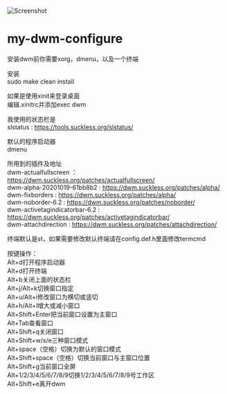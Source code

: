 ![Screenshot](https://user-images.githubusercontent.com/76856769/124358355-7eefb600-dc52-11eb-8546-0c1109783bc6.png)
# my-dwm-configure                                                                                                       
安装dwm前你需要xorg，dmenu，以及一个终端                                                                                     
                                                                                                                         
安装                                                                                                                     
sudo make clean install                                                                                                 
                                                                                                                         
如果是使用xinit来登录桌面                                                                                                   
编辑.xinitrc并添加exec dwm                                                                                                 
                                                                                                                         
我使用的状态栏是                                                                                                           
slstatus : https://tools.suckless.org/slstatus/                                                                     
                                                                                                                         
默认的程序启动器                                                                                                           
dmenu                                                                                                                   
                                                                                                                         
所用到的插件及地址                                                                                                         
dwm-actualfullscreen ： https://dwm.suckless.org/patches/actualfullscreen/                                               
dwm-alpha-20201019-61bb8b2 : https://dwm.suckless.org/patches/alpha/                                                     
dwm-fixborders : https://dwm.suckless.org/patches/alpha/                                                                 
dwm-noborder-6.2 : https://dwm.suckless.org/patches/noborder/                                                           
dwm-activetagindicatorbar-6.2 : https://dwm.suckless.org/patches/activetagindicatorbar/                                 
dwm-attachdirection : https://dwm.suckless.org/patches/attachdirection/                                                 
                                                                                                                         
终端默认是st，如果需要修改默认终端请在config.def.h里面修改termcmd                                                               
                                                                                                                         
按键操作：                                                                                                                 
Alt+d打开程序启动器                                                                                                        
Alt+d打开终端                                                                                                             
Alt+b关闭上面的状态栏                                                                                                       
Alt+j/Alt+k切换窗口指定                                                                                                   
Alt+u/Alt+i修改窗口为横切或竖切                                                                                             
Alt+h/Alt+l增大或减小窗口                                                                                                  
Alt+Shift+Enter把当前窗口设置为主窗口                                                                                       
Alt+Tab查看窗口                                                                                                           
Alt+Shift+q关闭窗口                                                                                                       
Alt+Shift+w/s/e三种窗口模式                                                                                               
Alt+space（空格）切换为默认的窗口模式  
Alt+Shift+space（空格）切换当前窗口与主窗口位置                                                                 
Alt+Shift+g当前窗口全屏                                                                                                         
Alt+1/2/3/4/5/6/7/8/9切换1/2/3/4/5/6/7/8/9号工作区                                                                          
Alt+Shift+e离开dwm                                                                                                            

